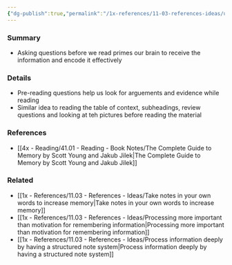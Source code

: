 ```yaml
---
{"dg-publish":true,"permalink":"/1x-references/11-03-references-ideas/use-pre-reading-questions-to-enhance-memory/","title":"Use pre-reading questions to enhance memory","dgShowBacklinks":false}
---
```



### Summary
- Asking questions before we read primes our brain to receive the information and encode it effectively

### Details
- Pre-reading questions help us look for arguements and evidence while reading
- Similar idea to reading the table of context, subheadings, review questions and looking at teh pictures before reading the material

### References
- [[4x - Reading/41.01 - Reading - Book Notes/The Complete Guide to Memory by Scott Young and Jakub Jilek\|The Complete Guide to Memory by Scott Young and Jakub Jilek]]

### Related
- [[1x - References/11.03 - References - Ideas/Take notes in your own words to increase memory\|Take notes in your own words to increase memory]]
- [[1x - References/11.03 - References - Ideas/Processing more important than motivation for remembering information\|Processing more important than motivation for remembering information]]
- [[1x - References/11.03 - References - Ideas/Process information deeply by having a structured note system\|Process information deeply by having a structured note system]]
